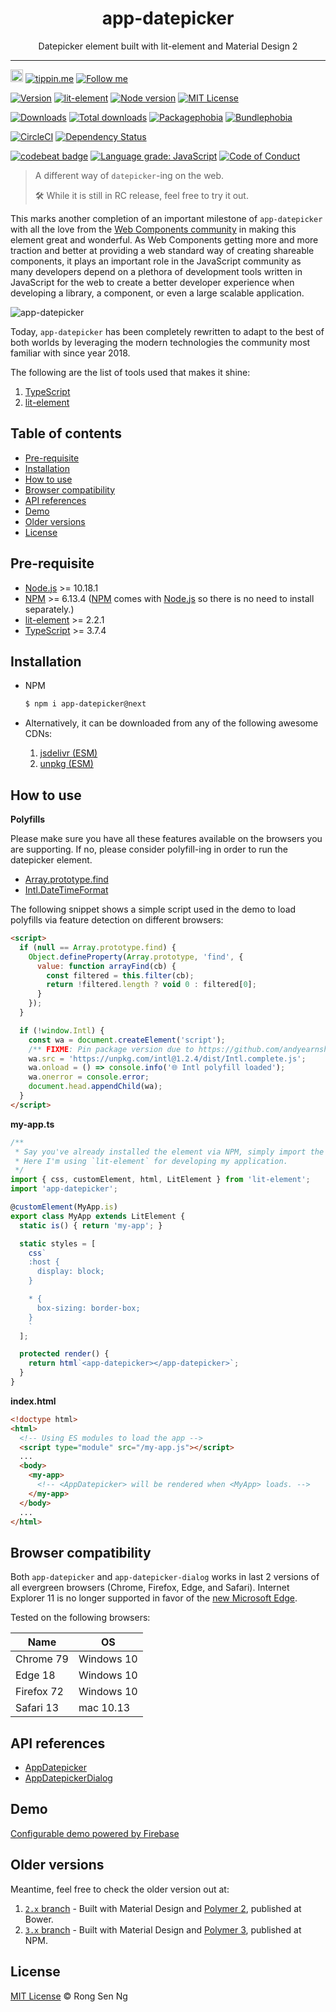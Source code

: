 <div align="center" style="text-align: center;">
  <h1 style="border-bottom: none;">app-datepicker</h1>

  <p>Datepicker element built with lit-element and Material Design 2</p>
</div>

<hr />

<a href="https://www.buymeacoffee.com/RLmMhgXFb" target="_blank" rel="noopener noreferrer"><img src="https://www.buymeacoffee.com/assets/img/custom_images/orange_img.png" alt="Buy Me A Coffee" style="height: 20px !important;width: auto !important;" ></a>
[![tippin.me][tippin-me-badge]][tippin-me-url]
[![Follow me][follow-me-badge]][follow-me-url]

[![Version][version-badge]][version-url]
[![lit-element][lit-element-version-badge]][lit-element-url]
[![Node version][node-version-badge]][node-version-url]
[![MIT License][mit-license-badge]][mit-license-url]

[![Downloads][downloads-badge]][downloads-url]
[![Total downloads][total-downloads-badge]][downloads-url]
[![Packagephobia][packagephobia-badge]][packagephobia-url]
[![Bundlephobia][bundlephobia-badge]][bundlephobia-url]

[![CircleCI][circleci-badge]][circleci-url]
[![Dependency Status][daviddm-badge]][daviddm-url]

[![codebeat badge][codebeat-badge]][codebeat-url]
[![Language grade: JavaScript][lgtm-badge]][lgtm-url]
[![Code of Conduct][coc-badge]][coc-url]

> A different way of `datepicker`-ing on the web.
>
> 🛠 While it is still in RC release, feel free to try it out.

This marks another completion of an important milestone of `app-datepicker` with all the love from the [Web Components community][web-components-community-url] in making this element great and wonderful. As Web Components getting more and more traction and better at providing a web standard way of creating shareable components, it plays an important role in the JavaScript community as many developers depend on a plethora of development tools written in JavaScript for the web to create a better developer experience when developing a library, a component, or even a large scalable application.

![app-datepicker](https://user-images.githubusercontent.com/10607759/67633824-ce170c80-f8ef-11e9-8d20-856eb0e62409.jpg)

Today, `app-datepicker` has been completely rewritten to adapt to the best of both worlds by leveraging the modern technologies the community most familiar with since year 2018.

The following are the list of tools used that makes it shine:

  1. [TypeScript][typescript-url]
  2. [lit-element][lit-element-url]

## Table of contents <!-- omit in toc -->

- [Pre-requisite](#pre-requisite)
- [Installation](#installation)
- [How to use](#how-to-use)
- [Browser compatibility](#browser-compatibility)
- [API references](#api-references)
- [Demo](#demo)
- [Older versions](#older-versions)
- [License](#license)

## Pre-requisite

- [Node.js][node-js-url] >= 10.18.1
- [NPM][npm-url] >= 6.13.4 ([NPM][npm-url] comes with [Node.js][node-js-url] so there is no need to install separately.)
- [lit-element][lit-element-url] >= 2.2.1
- [TypeScript][typescript-url] >= 3.7.4

## Installation

- NPM

  ```sh
  $ npm i app-datepicker@next
  ```

- Alternatively, it can be downloaded from any of the following awesome CDNs:

  1. [jsdelivr (ESM)][jsdelivr-url]
  2. [unpkg (ESM)][unpkg-url]

## How to use

**Polyfills**

Please make sure you have all these features available on the browsers you are supporting. If no, please consider polyfill-ing in order to run the datepicker element.

* [Array.prototype.find]
* [Intl.DateTimeFormat]

The following snippet shows a simple script used in the demo to load polyfills via feature detection on different browsers:

```html
<script>
  if (null == Array.prototype.find) {
    Object.defineProperty(Array.prototype, 'find', {
      value: function arrayFind(cb) {
        const filtered = this.filter(cb);
        return !filtered.length ? void 0 : filtered[0];
      }
    });
  }

  if (!window.Intl) {
    const wa = document.createElement('script');
    /** FIXME: Pin package version due to https://github.com/andyearnshaw/Intl.js/issues/256 */
    wa.src = 'https://unpkg.com/intl@1.2.4/dist/Intl.complete.js';
    wa.onload = () => console.info('🌐 Intl polyfill loaded');
    wa.onerror = console.error;
    document.head.appendChild(wa);
  }
</script>
```

**my-app.ts**

```ts
/**
 * Say you've already installed the element via NPM, simply import the package to your application.
 * Here I'm using `lit-element` for developing my application.
 */
import { css, customElement, html, LitElement } from 'lit-element';
import 'app-datepicker';

@customElement(MyApp.is)
export class MyApp extends LitElement {
  static is() { return 'my-app'; }

  static styles = [
    css`
    :host {
      display: block;
    }

    * {
      box-sizing: border-box;
    }
    `
  ];

  protected render() {
    return html`<app-datepicker></app-datepicker>`;
  }
}
```

**index.html**

```html
<!doctype html>
<html>
  <!-- Using ES modules to load the app -->
  <script type="module" src="/my-app.js"></script>
  ...
  <body>
    <my-app>
      <!-- <AppDatepicker> will be rendered when <MyApp> loads. -->
    </my-app>
  </body>
  ...
</html> 
```

## Browser compatibility

Both `app-datepicker` and `app-datepicker-dialog` works in last 2 versions of all evergreen browsers (Chrome, Firefox, Edge, and Safari). Internet Explorer 11 is no longer supported in favor of the [new Microsoft Edge].

Tested on the following browsers:

| Name | OS |
| --- | --- |
| Chrome 79 | Windows 10 |
| Edge 18 | Windows 10 |
| Firefox 72 | Windows 10 |
| Safari 13 | mac 10.13 |


<!-- | Chrome 69 ([WRE 2019][wre-2019-url]) | Windows 10 |
| Edge 15 | Windows 10 |
| Edge 17 | Windows 10 |
| Firefox 62 (w/o native Shadow DOM) | macOS Mojave (10.14) |
| Internet Explorer 11 | Windows 10 |
| Safari 10.1 | Mac OS 10.12 |
| Safari 9 | Mac OS X 10.11 | -->

## API references

- [AppDatepicker][app-datepicker-api-reference-url]
- [AppDatepickerDialog][app-datepicker-dialog-api-reference-url]

## Demo

[Configurable demo powered by Firebase]

## Older versions

Meantime, feel free to check the older version out at:

  1. [`2.x` branch][2-x-url] - Built with Material Design and [Polymer 2][polymer-2-url], published at Bower.
  2. [`3.x` branch][3-x-url] - Built with Material Design and [Polymer 3][polymer-3-url], published at NPM.

## License

[MIT License](http://motss.mit-license.org/) © Rong Sen Ng

<!-- References -->
[2-x-url]: https://github.com/motss/app-datepicker/tree/2.x?utm_source=github.com&amp;utm_medium=referral&amp;utm_content=motss/app-datepicker
[3-x-url]: https://github.com/motss/app-datepicker/tree/3.x?utm_source=github.com&amp;utm_medium=referral&amp;utm_content=motss/app-datepicker
[app-datepicker-api-reference-url]: /api-references.md#appdatepicker
[app-datepicker-dialog-api-reference-url]: /api-references.md#appdatepickerdialog
[Array.prototype.find]: https://developer.mozilla.org/en-US/docs/Web/JavaScript/Reference/Global_Objects/Array/find
[Configurable demo powered by Firebase]: https://motss-app.web.app/demo/app-datepicker/app-datepicker.html
[Intl.DateTimeFormat]: https://developer.mozilla.org/en-US/docs/Web/JavaScript/Reference/Global_Objects/DateTimeFormat
[jsdelivr-url]: https://www.jsdelivr.com/package/npm/app-datepicker?version=next&amp;utm_source=github.com&amp;utm_medium=referral&amp;utm_content=motss/app-datepicker
[lit-element-url]: https://github.com/Polymer/lit-element?utm_source=github.com&amp;utm_medium=referral&amp;utm_content=motss/app-datepicker
[material-design-2-url]: https://material.io/design/?utm_source=github.com&amp;utm_medium=referral&amp;utm_content=motss/app-datepicker
[node-js-url]: https://nodejs.org?utm_source=github.com&amp;utm_medium=referral&amp;utm_content=motss/app-datepicker
[node-releases-url]: https://nodejs.org/en/download/releases?utm_source=github.com&amp;utm_medium=referral&amp;utm_content=motss/app-datepicker
[npm-url]: https://www.npmjs.com?utm_source=github.com&amp;utm_medium=referral&amp;utm_content=motss/app-datepicker
[polymer-2-url]: https://polymer-library.polymer-project.org/2.0/docs/devguide/feature-overview?utm_source=github.com&amp;utm_medium=referral&amp;utm_content=motss/app-datepicker
[polymer-3-url]: https://polymer-library.polymer-project.org/3.0/docs/devguide/feature-overview?utm_source=github.com&amp;utm_medium=referral&amp;utm_content=motss/app-datepicker
[typescript-url]: https://github.com/Microsoft/TypeScript?utm_source=github.com&amp;utm_medium=referral&amp;utm_content=motss/app-datepicker
[unpkg-url]: https://unpkg.com/app-datepicker@next/?utm_source=github.com&amp;utm_medium=referral&amp;utm_content=motss/app-datepicker
[web-components-community-url]: https://www.webcomponents.org?utm_source=github.com&amp;utm_medium=referral&amp;utm_content=motss/app-datepicker
[wre-2019-url]: https://www.deepcrawl.com/blog/news/what-version-of-chrome-is-google-actually-using-for-rendering
[wre-url]: https://developers.google.com/search/docs/guides/rendering
[new Microsoft Edge]: https://blogs.windows.com/msedgedev/2020/01/15/upgrading-new-microsoft-edge-79-chromium

<!-- Browsers logo -->
[ie-img-url]: https://cdn.jsdelivr.net/npm/@browser-logos/internet-explorer_9-11@1.1.3/internet-explorer_9-11_64x64.png

<!-- MDN -->
[map-mdn-url]: https://developer.mozilla.org/en-US/docs/Web/JavaScript/Reference/Global_Objects/Map?utm_source=github.com&amp;utm_medium=referral
[string-mdn-url]: https://developer.mozilla.org/en-US/docs/Web/JavaScript/Reference/Global_Objects/String?utm_source=github.com&amp;utm_medium=referral
[object-mdn-url]: https://developer.mozilla.org/en-US/docs/Web/JavaScript/Reference/Global_Objects/Object?utm_source=github.com&amp;utm_medium=referral
[number-mdn-url]: https://developer.mozilla.org/en-US/docs/Web/JavaScript/Reference/Global_Objects/Number?utm_source=github.com&amp;utm_medium=referral
[boolean-mdn-url]: https://developer.mozilla.org/en-US/docs/Web/JavaScript/Reference/Global_Objects/Boolean?utm_source=github.com&amp;utm_medium=referral
[html-style-element-mdn-url]: https://developer.mozilla.org/en-US/docs/Web/API/HTMLStyleElement?utm_source=github.com&amp;utm_medium=referral
[promise-mdn-url]: https://developer.mozilla.org/en-US/docs/Web/JavaScript/Reference/Global_Objects/Promise?utm_source=github.com&amp;utm_medium=referral

<!-- Badges -->
[tippin-me-badge]: https://badgen.net/badge/%E2%9A%A1%EF%B8%8Ftippin.me/@igarshmyb/F0918E
[follow-me-badge]: https://flat.badgen.net/twitter/follow/igarshmyb?icon=twitter

[version-badge]: https://flat.badgen.net/npm/v/app-datepicker/next?icon=npm
[lit-element-version-badge]: https://flat.badgen.net/npm/v/lit-element/latest?icon=npm&label=lit-element
[node-version-badge]: https://flat.badgen.net/npm/node/app-datepicker
[mit-license-badge]: https://flat.badgen.net/npm/license/app-datepicker

[downloads-badge]: https://flat.badgen.net/npm/dm/app-datepicker
[total-downloads-badge]: https://flat.badgen.net/npm/dt/app-datepicker?label=total%20downloads
[packagephobia-badge]: https://flat.badgen.net/packagephobia/install/app-datepicker%40next
[bundlephobia-badge]: https://flat.badgen.net/bundlephobia/minzip/app-datepicker@next

[circleci-badge]: https://flat.badgen.net/circleci/github/motss/app-datepicker?icon=circleci
[daviddm-badge]: https://flat.badgen.net/david/dep/motss/app-datepicker

[codebeat-badge]: https://codebeat.co/badges/3a212108-43cd-4a1f-ab2c-fe890ad734b6
[lgtm-badge]: https://flat.badgen.net/lgtm/grade/javascript/g/motss/app-datepicker?icon=lgtm
[coc-badge]: https://flat.badgen.net/badge/code%20of/conduct/pink

<!-- Links -->
[tippin-me-url]: https://tippin.me/@igarshmyb
[follow-me-url]: https://twitter.com/igarshmyb?utm_source=github.com&amp;utm_medium=referral&amp;utm_content=motss/app-datepicker

[version-url]: https://www.npmjs.com/package/app-datepicker/v/next?utm_source=github.com&amp;utm_medium=referral&amp;utm_content=motss/app-datepicker
[node-version-url]: https://nodejs.org/en/download?utm_source=github.com&amp;utm_medium=referral&amp;utm_content=motss/app-datepicker
[mit-license-url]: https://github.com/motss/app-datepicker/blob/master/LICENSE?utm_source=github.com&amp;utm_medium=referral&amp;utm_content=motss/app-datepicker

[downloads-url]: http://www.npmtrends.com/app-datepicker?utm_source=github.com&amp;utm_medium=referral&amp;utm_content=motss/app-datepicker
[packagephobia-url]: https://packagephobia.now.sh/result?p=app-datepicker%40next&utm_source=github.com&amp;utm_medium=referral&amp;utm_content=motss/app-datepicker
[bundlephobia-url]: https://bundlephobia.com/result?p=app-datepicker@next&amp;utm_source=github.com&amp;utm_medium=referral&amp;utm_content=motss/app-datepicker

[circleci-url]: https://circleci.com/gh/motss/app-datepicker/tree/master?utm_source=github.com&amp;utm_medium=referral&amp;utm_content=motss/app-datepicker
[daviddm-url]: https://david-dm.org/motss/app-datepicker?utm_source=github.com&amp;utm_medium=referral&amp;utm_content=motss/app-datepicker

[codebeat-url]: https://codebeat.co/projects/github-com-motss-app-datepicker-master-68699d41-3539-4c5f-81df-c9202be34919?utm_source=github.com&amp;utm_medium=referral&amp;utm_content=motss/app-datepicker
[lgtm-url]: https://lgtm.com/projects/g/motss/app-datepicker/context:javascript?utm_source=github.com&amp;utm_medium=referral&amp;utm_content=motss/app-datepicker
[coc-url]: https://github.com/motss/app-datepicker/blob/master/code-of-conduct.md?utm_source=github.com&amp;utm_medium=referral&amp;utm_content=motss/app-datepicker

<!-- [intl-polyfill-url]: https://github.com/andyearnshaw/Intl.js -->
<!-- [web-animations-js-polyfill-url]: https://www.npmjs.com/package/web-animations-js -->
<!-- [polymer-3-browser-support-url]: https://polymer-library.polymer-project.org/3.0/docs/browsers -->
